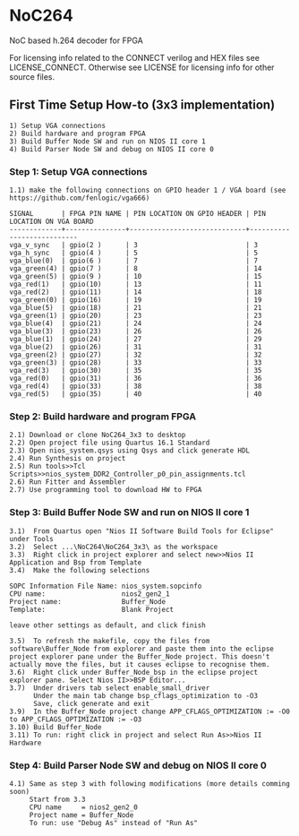# NoC264
NoC based h.264 decoder for FPGA

For licensing info related to the CONNECT verilog and HEX files see LICENSE_CONNECT.
Otherwise see LICENSE for licensing info for other source files.

## First Time Setup How-to (3x3 implementation)
    1) Setup VGA connections
    2) Build hardware and program FPGA
    3) Build Buffer Node SW and run on NIOS II core 1
    4) Build Parser Node SW and debug on NIOS II core 0

### Step 1: Setup VGA connections
    1.1) make the following connections on GPIO header 1 / VGA board (see https://github.com/fenlogic/vga666)

    SIGNAL       | FPGA PIN NAME | PIN LOCATION ON GPIO HEADER | PIN LOCATION ON VGA BOARD
    -------------+---------------+-----------------------------+---------------------------
    vga_v_sync   | gpio(2 )      | 3                           | 3
    vga_h_sync   | gpio(4 )      | 5                           | 5
    vga_blue(0)  | gpio(6 )      | 7                           | 7
    vga_green(4) | gpio(7 )      | 8                           | 14
    vga_green(5) | gpio(9 )      | 10                          | 15
    vga_red(1)   | gpio(10)      | 13                          | 11
    vga_red(2)   | gpio(11)      | 14                          | 18
    vga_green(0) | gpio(16)      | 19                          | 19
    vga_blue(5)  | gpio(18)      | 21                          | 21
    vga_green(1) | gpio(20)      | 23                          | 23
    vga_blue(4)  | gpio(21)      | 24                          | 24
    vga_blue(3)  | gpio(23)      | 26                          | 26
    vga_blue(1)  | gpio(24)      | 27                          | 29
    vga_blue(2)  | gpio(26)      | 31                          | 31
    vga_green(2) | gpio(27)      | 32                          | 32
    vga_green(3) | gpio(28)      | 33                          | 33
    vga_red(3)   | gpio(30)      | 35                          | 35
    vga_red(0)   | gpio(31)      | 36                          | 36
    vga_red(4)   | gpio(33)      | 38                          | 38
    vga_red(5)   | gpio(35)      | 40                          | 40

### Step 2: Build hardware and program FPGA
    2.1) Download or clone NoC264_3x3 to desktop
    2.2) Open project file using Quartus 16.1 Standard
    2.3) Open nios_system.qsys using Qsys and click generate HDL
    2.4) Run Synthesis on project
    2.5) Run tools>>Tcl Scripts>>nios_system_DDR2_Controller_p0_pin_assignments.tcl
    2.6) Run Fitter and Assembler
    2.7) Use programming tool to download HW to FPGA

### Step 3: Build Buffer Node SW and run on NIOS II core 1
    3.1)  From Quartus open "Nios II Software Build Tools for Eclipse" under Tools
    3.2)  Select ...\NoC264\NoC264_3x3\ as the workspace
    3.3)  Right click in project explorer and select new>>Nios II Application and Bsp from Template
    3.4)  Make the following selections
    
    SOPC Information File Name: nios_system.sopcinfo
    CPU name:                   nios2_gen2_1
    Project name:               Buffer_Node
    Template:                   Blank Project
    
    leave other settings as default, and click finish
    
    3.5)  To refresh the makefile, copy the files from software\Buffer_Node from explorer and paste them into the eclipse project explorer pane under the Buffer_Node project. This doesn't actually move the files, but it causes eclipse to recognise them.
    3.6)  Right click under Buffer_Node_bsp in the eclipse project explorer pane. Select Nios II>>BSP Editor...
    3.7)  Under drivers tab select enable_small_driver
          Under the main tab change bsp_cflags_optimization to -O3
          Save, click generate and exit
    3.9)  In the Buffer_Node project change APP_CFLAGS_OPTIMIZATION := -O0 to APP_CFLAGS_OPTIMIZATION := -O3
    3.10) Build Buffer_Node
    3.11) To run: right click in project and select Run As>>Nios II Hardware
    
### Step 4: Build Parser Node SW and debug on NIOS II core 0
    4.1) Same as step 3 with following modifications (more details comming soon)
         Start from 3.3
         CPU name     = nios2_gen2_0
         Project name = Buffer_Node
         To run: use "Debug As" instead of "Run As"
         